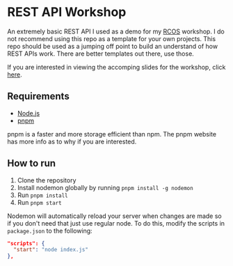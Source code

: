 # REST API Workshop
An extremely basic REST API I used as a demo for my [RCOS](https://rcos.io/) workshop. I do not recommend using this repo as a template for your own projects. This repo should be used as a jumping off point to build an understand of how REST APIs work. There are better templates out there, use those.

If you are interested in viewing the accomping slides for the workshop, click [here](https://docs.google.com/presentation/d/1aR3JjTjWZMqHRK_kTTkCTf0BrRaAX5_XvkQNVqPt5VQ/).

## Requirements
- [Node.js](https://nodejs.org/en/download/)
- [pnpm](https://pnpm.io/installation)

pnpm is a faster and more storage efficient than npm. The pnpm website has more info as to why if you are interested.

## How to run

1. Clone the repository
2. Install nodemon globally by running `pnpm install -g nodemon`
3. Run `pnpm install`
4. Run `pnpm start`

Nodemon will automatically reload your server when changes are made so if you don't need that just use regular node. To do this, modify the scripts in `package.json` to the following:

```json
"scripts": {
  "start": "node index.js"
},
```
